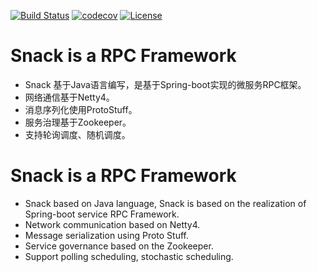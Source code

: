 [![Build Status](https://travis-ci.org/zyy/snack.svg?branch=master)](https://travis-ci.org/zyy/snack)
[![codecov](https://codecov.io/gh/zyy/snack/branch/master/graph/badge.svg)](https://codecov.io/gh/zyy/snack)
[![License](https://img.shields.io/badge/license-Apache%202-4EB1BA.svg)](https://www.apache.org/licenses/LICENSE-2.0.html)

# Snack is a RPC Framework
* Snack 基于Java语言编写，是基于Spring-boot实现的微服务RPC框架。
* 网络通信基于Netty4。
* 消息序列化使用ProtoStuff。
* 服务治理基于Zookeeper。
* 支持轮询调度、随机调度。

# Snack is a RPC Framework 
* Snack based on Java language, Snack is based on the realization of Spring-boot service RPC Framework. 
* Network communication based on Netty4. 
* Message serialization using Proto Stuff. 
* Service governance based on the Zookeeper. 
* Support polling scheduling, stochastic scheduling.